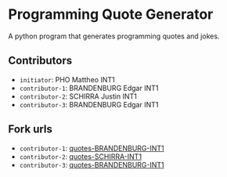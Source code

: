 # Programming Quote Generator

A python program that generates programming quotes and jokes.

## Contributors
- `initiator`: PHO Mattheo INT1
- `contributor-1`: BRANDENBURG Edgar INT1
- `contributor-2`: SCHIRRA Justin INT1
- `contributor-3`: BRANDENBURG Edgar INT1

## Fork urls
- `contributor-1`: [quotes-BRANDENBURG-INT1]("https://github.com/Ed-Brand/quote-Pho-INT1.git")
- `contributor-2`: [quotes-SCHIRRA-INT1]("https://github.com/Oxys4/quote-Pho-INT1")
- `contributor-3`: [quotes-BRANDENBURG-INT1]("https://github.com/Ed-Brand/quote-Pho-INT1.git")